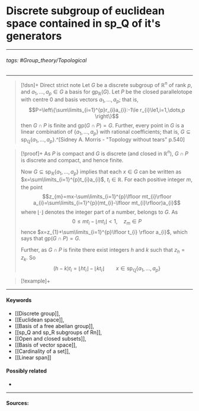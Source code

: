 # Discrete subgroup of euclidean space contained in sp_Q of it's generators
***
###### tags: #Group_theory/Topological 
***
>[!dsn]+ Direct strict note
>Let $G$ be a discrete subgroup of $\mathbb{R}^{n}$ of rank $p$, and $a_{1},\dots,a_{p}\in G$ a basis for $\text{gp}_{\mathbb{R}}(G)$. Let $P$ be the closed parallelotope with centre $0$ and basis vectors $a_{1},\dots,a_{p}$; that is,
>$$P=\left\{\sum\limits_{i=1}^{p}r_{i}a_{i}:-1\le r_{i}\le1,i=1,\dots,p \right\}$$
>then $G\cap P$ is finite and $\text{gp}(G\cap P)=G$. Further, every point in $G$ is a linear combination of $\{a_{1},\dots,a_{p}\}$ with rational coefficients; that is, $G\subseteq\text{sp}_{\mathbb{Q}}\{a_{1},\dots,a_{p}\}$.^[Sidney A. Morris - "Topology without tears" p.540]

>[!proof]+
>As $P$ is compact and $G$ is discrete (and closed in $\mathbb{R}^{n}$), $G\cap P$ is discrete and compact, and hence finite.
>
>Now $G\subseteq\text{sp}_{\mathbb{R}}\{a_{1},\dots,a_{p}\}$ implies that each $x\in G$ can be written as $x=\sum\limits_{i=1}^{p}t_{i}a_{i}$, $t_{i}\in \mathbb{R}$. For each positive integer $m$, the point
>$$z_{m}=mx-\sum\limits_{i=1}^{p}\lfloor mt_{i}\rfloor a_{i}=\sum\limits_{i=1}^{p}(mt_{i}-\lfloor mt_{i}\rfloor)a_{i}$$
>where $\lfloor\cdot\rfloor$ denotes the integer part of a number, belongs to $G$. As
>$$0\le mt_{i}-\lfloor mt_{i}\rfloor<1,\quad z_{m}\in P$$
>hence $x=z_{1}+\sum\limits_{i=1}^{p}\lfloor t_{i} \rfloor a_{i}$, which says that $\text{gp}(G\cap P)=G$.
>
>Further, as $G\cap P$ is finite there exist integers $h$ and $k$ such that $z_{h}=z_{k}$. So 
>$$(h-k)t_{i}=\lfloor ht_{i} \rfloor-\lfloor kt_{i} \rfloor\qquad x\in\text{sp}_{\mathbb{Q}}\{a_{1},\dots,a_{p}\}$$

>[!example]+ 
>
***
#### Keywords
- [[Discrete group]],
- [[Euclidean space]],
- [[Basis of a free abelian group]],
- [[sp_Q and sp_R subgroups of Rn]],
- [[Open and closed subsets]],
- [[Basis of vector space]],
- [[Cardinality of a set]],
- [[Linear span]]
#### Possibly related
- 
***
#### Sources: